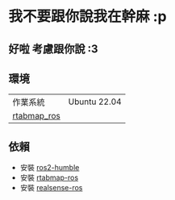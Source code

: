 # 我不要跟你說我在幹麻 :p

## 好啦 考慮跟你說 :3

## 環境
<table>
<tbody>
    <tr>
        <td>作業系統</td>
        <td>Ubuntu 22.04</td>
    </tr>
    <tr>
        <td>
         <a href="https://hub.docker.com/r/introlab3it/rtabmap_ros">rtabmap_ros</a>
        </td>
        <td></td>
    </tr>
    </tbody>
</table>

## 依賴
- 安裝 [ros2-humble](https://docs.ros.org/en/humble/index.html)
- 安裝 [rtabmap-ros](https://github.com/introlab/rtabmap_ros)
- 安裝 [realsense-ros](https://github.com/IntelRealSense/realsense-ros)
